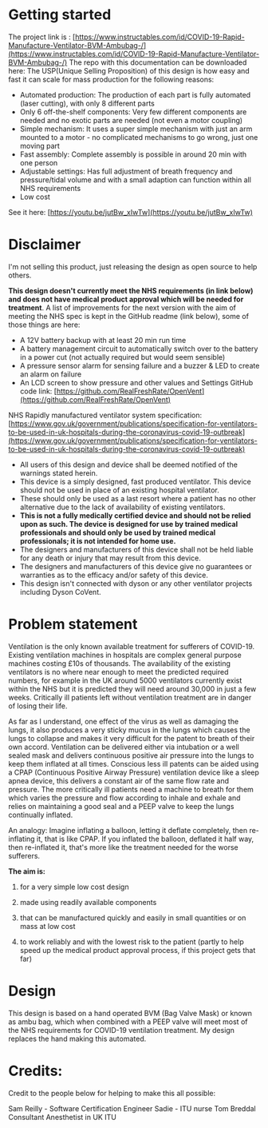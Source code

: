 

# Getting started
The project link is : [https://www.instructables.com/id/COVID-19-Rapid-Manufacture-Ventilator-BVM-Ambubag-/](https://www.instructables.com/id/COVID-19-Rapid-Manufacture-Ventilator-BVM-Ambubag-/)
The repo  with this documentation can be downloaded here: 
The USP(Unique Selling Proposition) of this design is how easy and fast it can scale for mass production for the following reasons:

- Automated production: The production of each part is fully automated (laser cutting), with only 8 different parts
- Only 6 off-the-shelf components: Very few different components are needed and no exotic parts are needed (not even a motor coupling)
- Simple mechanism: It uses a super simple mechanism with just an arm mounted to a motor - no complicated mechanisms to go wrong, just one moving part
- Fast assembly: Complete assembly is possible in around 20 min with one person
- Adjustable settings: Has full adjustment of breath frequency and pressure/tidal volume and with a small adaption can function within all NHS requirements
- Low cost

See it here: [https://youtu.be/jutBw_xIwTw](https://youtu.be/jutBw_xIwTw)

# Disclaimer 

I'm not selling this product, just releasing the design as open source to help others. 

**This design doesn't currently meet the NHS requirements (in link below) and does not have medical product approval which will be needed for treatment**. 
A list of improvements for the next version with the aim of meeting the NHS spec is kept in the GitHub readme (link below), some of those things are here:

- A 12V battery backup with at least 20 min run time
- A battery management circuit to automatically switch over to the battery in a power cut (not actually required but would seem sensible)
- A pressure sensor alarm for sensing failure and a buzzer & LED to create an alarm on failure
- An LCD screen to show pressure and other values and Settings
GitHub code link: [https://github.com/RealFreshRate/OpenVent](https://github.com/RealFreshRate/OpenVent)

NHS Rapidly manufactured ventilator system specification: [https://www.gov.uk/government/publications/specification-for-ventilators-to-be-used-in-uk-hospitals-during-the-coronavirus-covid-19-outbreak](https://www.gov.uk/government/publications/specification-for-ventilators-to-be-used-in-uk-hospitals-during-the-coronavirus-covid-19-outbreak)


- All users of this design and device shall be deemed notified of the warnings stated herein. 
- This device is a simply designed, fast produced ventilator. This device should not be used in place of an existing hospital ventilator. 
- These should only be used as a last resort where a patient has no other alternative due to the lack of availability of existing ventilators. 
- **This is not a fully medically certified device and should not be relied upon as such. The device is designed for use by trained medical professionals and should only be used by trained medical professionals; it is not intended for home use.**
- The designers and manufacturers of this device shall not be held liable for any death or injury that may result from this device.
- The designers and manufacturers of this device give no guarantees or warranties as to the efficacy and/or safety of this device.
- This design isn't connected with dyson or any other ventilator projects including Dyson CoVent.

# Problem statement

Ventilation is the only known available treatment for sufferers of COVID-19. 
Existing ventilation machines in hospitals are complex general purpose machines costing £10s of thousands. The availability of the existing ventilators is no where near enough to meet the predicted required numbers, for example in the UK around 5000 ventilators currently exist within the NHS but it is predicted they will need around 30,000 in just a few weeks. Critically ill patients left without ventilation treatment are in danger of losing their life.

As far as I understand, one effect of the virus as well as damaging the lungs, it also produces a very sticky mucus in the lungs which causes the lungs to collapse and makes it very difficult for the patent to breath of their own accord. Ventilation can be delivered either via intubation or a well sealed mask and delivers continuous positive air pressure into the lungs to keep them inflated at all times. Conscious less ill patents can be aided using a CPAP (Continuous Positive Airway Pressure) ventilation device like a sleep apnea device, this delivers a constant air of the same flow rate and pressure. The more critically ill patients need a machine to breath for them which varies the pressure and flow according to inhale and exhale and relies on maintaining a good seal and a PEEP valve to keep the lungs continually inflated.

An analogy: Imagine inflating a balloon, letting it deflate completely, then re-inflating it, that is like CPAP. If you inflated the balloon, deflated it half way, then re-inflated it, that's more like the treatment needed for the worse sufferers.

**The aim is:**

1. for a very simple low cost design

2. made using readily available components

3. that can be manufactured quickly and easily in small quantities or on mass at low cost

4. to work reliably and with the lowest risk to the patient (partly to help speed up the medical product approval process, if this project gets that far)


# Design

This design is based on a hand operated BVM (Bag Valve Mask) or known as ambu bag, which when combined with a PEEP valve will meet most of the NHS requirements for COVID-19 ventilation treatment. My design replaces the hand making this automated.

# Credits:

Credit to the people below for helping to make this all possible:

Sam Reilly - Software Certification Engineer
Sadie - ITU nurse
Tom Breddal
Consultant Anesthetist in UK ITU